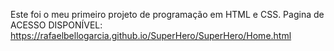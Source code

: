 Este foi o meu primeiro projeto de programação em HTML e CSS.
Pagina de ACESSO DISPONÍVEL: https://rafaelbellogarcia.github.io/SuperHero/SuperHero/Home.html
